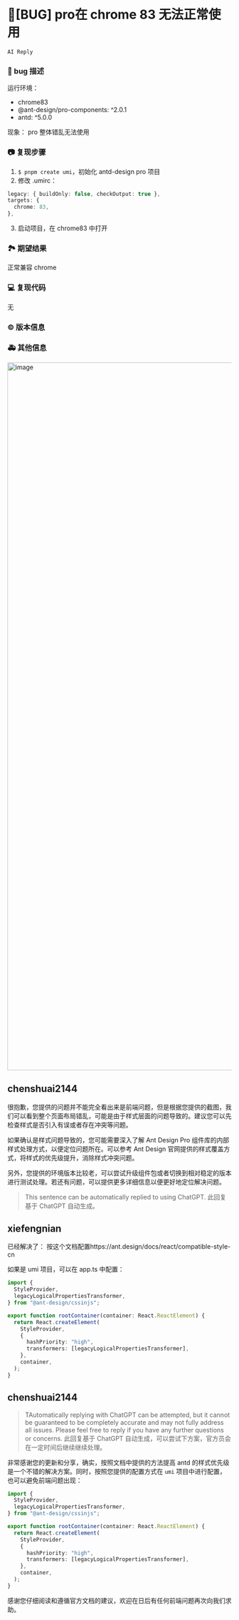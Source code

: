# 🐛[BUG] pro在 chrome 83 无法正常使用

`AI Reply`

### 🐛 bug 描述

运行环境：

- chrome83
- @ant-design/pro-components: ^2.0.1
- antd: ^5.0.0

现象：
pro 整体错乱无法使用

### 📷 复现步骤

1. `$ pnpm create umi`，初始化 antd-design pro 项目
2. 修改 .umirc：

```ts
legacy: { buildOnly: false, checkOutput: true },
targets: {
  chrome: 83,
},
```

3. 启动项目，在 chrome83 中打开

### 🏞 期望结果

正常兼容 chrome

### 💻 复现代码

无

### © 版本信息

### 🚑 其他信息

<img width="1589" alt="image" src="https://user-images.githubusercontent.com/20136563/222659707-d49370bf-d32b-4fe1-b136-9bac81d7b231.png">

## chenshuai2144

很抱歉，您提供的问题并不能完全看出来是前端问题，但是根据您提供的截图，我们可以看到整个页面布局错乱，可能是由于样式层面的问题导致的。建议您可以先检查样式是否引入有误或者存在冲突等问题。

如果确认是样式问题导致的，您可能需要深入了解 Ant Design Pro 组件库的内部样式处理方式，以便定位问题所在。可以参考 Ant Design 官网提供的样式覆盖方式，将样式的优先级提升，消除样式冲突问题。

另外，您提供的环境版本比较老，可以尝试升级组件包或者切换到相对稳定的版本进行测试处理。若还有问题，可以提供更多详细信息以便更好地定位解决问题。

> This sentence can be automatically replied to using ChatGPT.
> 此回复基于 ChatGPT 自动生成。

## xiefengnian

已经解决了：
按这个文档配置https://ant.design/docs/react/compatible-style-cn

如果是 umi 项目，可以在 app.ts 中配置：

```ts
import {
  StyleProvider,
  legacyLogicalPropertiesTransformer,
} from "@ant-design/cssinjs";

export function rootContainer(container: React.ReactElement) {
  return React.createElement(
    StyleProvider,
    {
      hashPriority: "high",
      transformers: [legacyLogicalPropertiesTransformer],
    },
    container,
  );
}
```

## chenshuai2144

> TAutomatically replying with ChatGPT can be attempted, but it cannot be guaranteed to be completely accurate and may not fully address all issues. Please feel free to reply if you have any further questions or concerns.
> 此回复基于 ChatGPT 自动生成，可以尝试下方案，官方员会在一定时间后继续继续处理。

非常感谢您的更新和分享，确实，按照文档中提供的方法提高 antd 的样式优先级是一个不错的解决方案。同时，按照您提供的配置方式在 `umi` 项目中进行配置，也可以避免前端问题出现：

```ts
import {
  StyleProvider,
  legacyLogicalPropertiesTransformer,
} from "@ant-design/cssinjs";

export function rootContainer(container: React.ReactElement) {
  return React.createElement(
    StyleProvider,
    {
      hashPriority: "high",
      transformers: [legacyLogicalPropertiesTransformer],
    },
    container,
  );
}
```

感谢您仔细阅读和遵循官方文档的建议，欢迎在日后有任何前端问题再次向我们求助。
